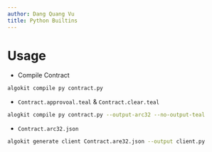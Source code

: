 ```yaml
---
author: Dang Quang Vu
title: Python Builtins
---
```


# Usage

-   Compile Contract

``` bash
algokit compile py contract.py
```

-   `Contract.approvoal.teal` & `Contract.clear.teal`

``` bash
alogkit compile py contract.py --output-arc32 --no-output-teal
```

-   `Contract.arc32.json`

``` bash
algokit generate client Contract.are32.json --output client.py
```
